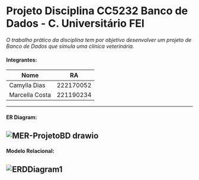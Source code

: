 # Projeto Disciplina CC5232 Banco de Dados - C. Universitário FEI
*O trabalho prático da disciplina tem por objetivo desenvolver um projeto de Banco de Dados que simula uma clínica veterinária.*
#### Integrantes:
| Nome  | RA  |
| ------------------- | ------------------- |
|  Camylla Dias | 222170052 |
|  Marcella Costa | 221190234 |
---
#### ER Diagram:
![MER-ProjetoBD drawio](https://user-images.githubusercontent.com/37374749/143149478-551a1f49-c7c5-44e2-bc04-059d78672200.png)
---
#### Modelo Relacional:
![ERDDiagram1](https://user-images.githubusercontent.com/37374749/143148632-426de5d1-eb23-45e3-a1e8-f05de9dd758c.jpg)
---
